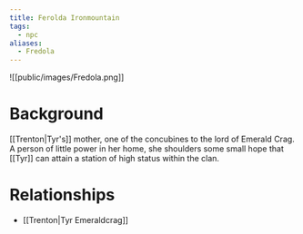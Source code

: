 ```yaml
---
title: Ferolda Ironmountain
tags:
  - npc
aliases:
  - Fredola
---
```

![[public/images/Fredola.png]]
# Background
[[Trenton|Tyr's]] mother, one of the concubines to the lord of Emerald Crag. A person of little power in her home, she shoulders some small hope that [[Tyr]] can attain a station of high status within the clan.

# Relationships
* [[Trenton|Tyr Emeraldcrag]]